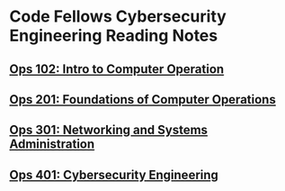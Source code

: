 # Code Fellows Cybersecurity Engineering Reading Notes 

## [Ops 102: Intro to Computer Operation](https://github.com/nbruso/ops-reading-notes/tree/main/102_readingnotes)

## [Ops 201: Foundations of Computer Operations](https://github.com/nbruso/ops-reading-notes/tree/main/201_readingnotes)

## [Ops 301: Networking and Systems Administration](https://github.com/nbruso/ops-reading-notes/tree/main/301_readingnotes)

## [Ops 401: Cybersecurity Engineering](https://github.com/nbruso/ops-reading-notes/tree/main/401_readingnotes)
